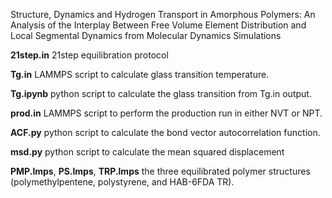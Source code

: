 Structure, Dynamics and Hydrogen Transport in Amorphous Polymers: An Analysis of the Interplay Between Free Volume Element Distribution and Local Segmental Dynamics from Molecular Dynamics Simulations

**21step.in** 21step equilibration protocol

**Tg.in** LAMMPS script to calculate glass transition temperature.

**Tg.ipynb** python script to calculate the glass transition from Tg.in output.

**prod.in** LAMMPS script to perform the production run in either NVT or NPT.

**ACF.py** python script to calculate the bond vector autocorrelation function.

**msd.py** python script to calculate the mean squared displacement

**PMP.lmps**, **PS.lmps**, **TRP.lmps** the three equilibrated polymer structures (polymethylpentene, polystyrene, and HAB-6FDA TR).
